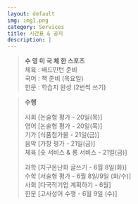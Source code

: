 ```yaml
---
layout: default
img: img1.png
category: Services
title: 시간표 & 공지
description: |
---
```

  > **수 영 미 국 체 한 스포츠**      
  > 체육 : 배드민턴 준비           
  > 국어 : 책 준비 (목요일)      
  > 한문 : 학습지 완성 (2번씩 쓰기)     
      
  > **수행**        
  >     
  > 사회 [논술형 평가 - 20일(목)]      
  > 영어 [논술형 평가 - 20일(목)]      
  > 기가 [식품첨가물 - 21일(금)]     
  > 음악 [가창 평가 - 21일(금)]     
  > 체육 [숏 서비스 & 롱 서비스 - 21일(금)]      
  >     
  > 과학 [지구온난화 글쓰기 - 6월 8일(화)]      
  > 수학 [서술형 평가 - 6월 8일/9일 (화/수)]      
  > 사회 [다국적기업 계획하기 - 6월]       
  > 한문 [고사성어 수행 - 6월 9일 (수)]     